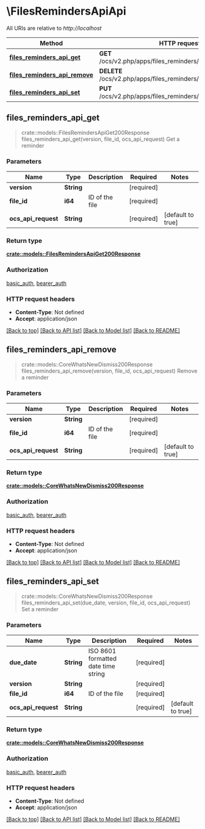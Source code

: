 # \FilesRemindersApiApi

All URIs are relative to *http://localhost*

Method | HTTP request | Description
------------- | ------------- | -------------
[**files_reminders_api_get**](FilesRemindersApiApi.md#files_reminders_api_get) | **GET** /ocs/v2.php/apps/files_reminders/api/v{version}/{fileId} | Get a reminder
[**files_reminders_api_remove**](FilesRemindersApiApi.md#files_reminders_api_remove) | **DELETE** /ocs/v2.php/apps/files_reminders/api/v{version}/{fileId} | Remove a reminder
[**files_reminders_api_set**](FilesRemindersApiApi.md#files_reminders_api_set) | **PUT** /ocs/v2.php/apps/files_reminders/api/v{version}/{fileId} | Set a reminder



## files_reminders_api_get

> crate::models::FilesRemindersApiGet200Response files_reminders_api_get(version, file_id, ocs_api_request)
Get a reminder

### Parameters


Name | Type | Description  | Required | Notes
------------- | ------------- | ------------- | ------------- | -------------
**version** | **String** |  | [required] |
**file_id** | **i64** | ID of the file | [required] |
**ocs_api_request** | **String** |  | [required] |[default to true]

### Return type

[**crate::models::FilesRemindersApiGet200Response**](files_reminders_api_get_200_response.md)

### Authorization

[basic_auth](../README.md#basic_auth), [bearer_auth](../README.md#bearer_auth)

### HTTP request headers

- **Content-Type**: Not defined
- **Accept**: application/json

[[Back to top]](#) [[Back to API list]](../README.md#documentation-for-api-endpoints) [[Back to Model list]](../README.md#documentation-for-models) [[Back to README]](../README.md)


## files_reminders_api_remove

> crate::models::CoreWhatsNewDismiss200Response files_reminders_api_remove(version, file_id, ocs_api_request)
Remove a reminder

### Parameters


Name | Type | Description  | Required | Notes
------------- | ------------- | ------------- | ------------- | -------------
**version** | **String** |  | [required] |
**file_id** | **i64** | ID of the file | [required] |
**ocs_api_request** | **String** |  | [required] |[default to true]

### Return type

[**crate::models::CoreWhatsNewDismiss200Response**](core_whats_new_dismiss_200_response.md)

### Authorization

[basic_auth](../README.md#basic_auth), [bearer_auth](../README.md#bearer_auth)

### HTTP request headers

- **Content-Type**: Not defined
- **Accept**: application/json

[[Back to top]](#) [[Back to API list]](../README.md#documentation-for-api-endpoints) [[Back to Model list]](../README.md#documentation-for-models) [[Back to README]](../README.md)


## files_reminders_api_set

> crate::models::CoreWhatsNewDismiss200Response files_reminders_api_set(due_date, version, file_id, ocs_api_request)
Set a reminder

### Parameters


Name | Type | Description  | Required | Notes
------------- | ------------- | ------------- | ------------- | -------------
**due_date** | **String** | ISO 8601 formatted date time string | [required] |
**version** | **String** |  | [required] |
**file_id** | **i64** | ID of the file | [required] |
**ocs_api_request** | **String** |  | [required] |[default to true]

### Return type

[**crate::models::CoreWhatsNewDismiss200Response**](core_whats_new_dismiss_200_response.md)

### Authorization

[basic_auth](../README.md#basic_auth), [bearer_auth](../README.md#bearer_auth)

### HTTP request headers

- **Content-Type**: Not defined
- **Accept**: application/json

[[Back to top]](#) [[Back to API list]](../README.md#documentation-for-api-endpoints) [[Back to Model list]](../README.md#documentation-for-models) [[Back to README]](../README.md)

